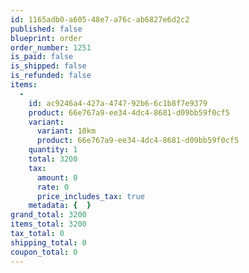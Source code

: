 ```yaml
---
id: 1165adb0-a605-48e7-a76c-ab6827e6d2c2
published: false
blueprint: order
order_number: 1251
is_paid: false
is_shipped: false
is_refunded: false
items:
  -
    id: ac9246a4-427a-4747-92b6-6c1b8f7e9379
    product: 66e767a9-ee34-4dc4-8681-d09bb59f0cf5
    variant:
      variant: 10km
      product: 66e767a9-ee34-4dc4-8681-d09bb59f0cf5
    quantity: 1
    total: 3200
    tax:
      amount: 0
      rate: 0
      price_includes_tax: true
    metadata: {  }
grand_total: 3200
items_total: 3200
tax_total: 0
shipping_total: 0
coupon_total: 0
---
```

